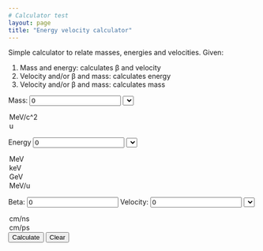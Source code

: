 ```yaml
---
# Calculator test
layout: page
title: "Energy velocity calculator"
---
```


Simple calculator to relate masses, energies and velocities. Given:

1. Mass and energy: calculates &#946; and velocity 
2. Velocity and/or &#946; and mass: calculates energy 
3. Velocity and/or &#946; and mass: calculates mass

Mass: <input id="Mass" type="number" value=0> <select name="massunits" id="massunits">
<option value="0">MeV/c^2</option>
<option value="1">u</option>
</select>

Energy <input id="Energy" type="number" value=0> <select name="energyunits" id="energyunits">
<option value="1">MeV</option>
<option value="0.001">keV</option>     
<option value="1000">GeV</option>
<option value="-1">MeV/u</option>
</select>

Beta: <input id="Beta" type="number" value=0> Velocity: <input id="velo" type="number" value=0> <select name="velounits" id="velounits">
<option value="1">cm/ns</option>
<option value="0.001">cm/ps</option>
</select>

<button type="button" onclick="Calculate()">
Calculate</button> 

<button type="button" onclick="Clear()">
Clear</button>

<script>

	function Calculate(){

		var	mass	= Number(document.getElementById("Mass").value);
		var	mass_u	= Number(document.getElementById("massunits").value);
		if(mass_u == 1)
			mass *= 931.494102;

		var	energy	= Number(document.getElementById("Energy").value);
		var	e_u	= Number(document.getElementById("energyunits").value);
		if(e_u == -1){
			energy	*= mass/931.494102;
		}
		else{
			energy	*= e_u;
		}

		var	beta	= Number(document.getElementById("Beta").value);
		var	velo	= Number(document.getElementById("velo").value);
		var	v_u	= Number(document.getElementById("velounits").value);
		velo 	*= v_u;

		if(beta == 0 && velo == 0){	// No velocity information
			var	Tmc 	= energy/mass;
			var	gamma	= Tmc + 1;
			beta	= Math.sqrt(1-(1/Math.pow(gamma,2)));
			velo	= beta * 29.9792;
			document.getElementById("Beta").value	= beta;
			document.getElementById("velo").value	= velo * v_u;
		}
		else if(energy == 0){	// Calculate energy from velocity and mass
			if(beta == 0)
				beta	= velo / 29.9792;
			else
				velo	= beta * 29.9792;
			var 	gamma	= Math.sqrt(1/(1-Math.pow(beta,2)));
			var	Tmc	= gamma	- 1;
			energy	= Tmc * mass;
			if(energyunits == -1)
				energy = Tmc;
			else
				energy /= e_u;
			document.getElementById("Beta").value	= beta;
			document.getElementById("velo").value	= velo * v_u;
			document.getElementById("Energy").value	= energy;
		}
		else{	// Calculate mass from velocity and energy
			if(beta == 0)
				beta	= velo / 29.9792;
			else
				velo	= beta * 29.9792;
			var	gamma	= Math.sqrt(1/(1-Math.pow(beta,2)));
			var	Tmc	= gamma - 1;
			var	mass	= energy / Tmc;
			if(mass_u == 1)
				mass /= 931.494102;
			document.getElementById("Beta").value	= beta;
			document.getElementById("velo").value	= velo * v_u;
			document.getElementById("Mass").value	= mass;
		}

	}
	function Clear(){
    		var x = document.querySelectorAll("input");
    		var i;
    		for (i = 0; i < x.length; i++) {
      			x[i].value = "";
    		}
	}

</script>

